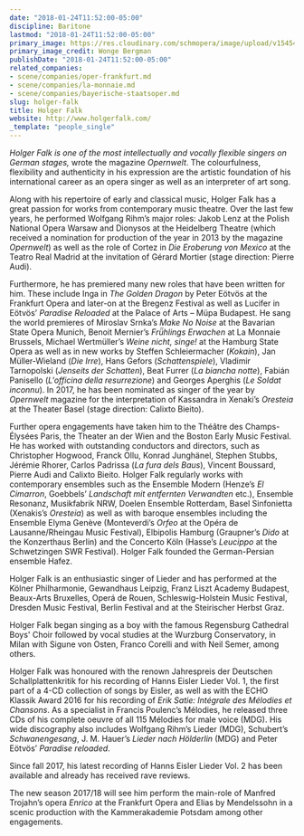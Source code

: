 ```yaml
---
date: "2018-01-24T11:52:00-05:00"
discipline: Baritone
lastmod: "2018-01-24T11:52:00-05:00"
primary_image: https://res.cloudinary.com/schmopera/image/upload/v1545409169/media/webhook-uploads/1516812369775/Holger%20Falk%20_%20CR%20Wonge%20Bergmann.JPG.JPG
primary_image_credit: Wonge Bergman
publishDate: "2018-01-24T11:52:00-05:00"
related_companies:
- scene/companies/oper-frankfurt.md
- scene/companies/la-monnaie.md
- scene/companies/bayerische-staatsoper.md
slug: holger-falk
title: Holger Falk
website: http://www.holgerfalk.com/
_template: "people_single"
---
```


*Holger Falk is one of the most intellectually and vocally flexible singers on German stages,* wrote the magazine *Opernwelt*. The colourfulness, flexibility and authenticity in his expression are the artistic foundation of his international career as an opera singer as well as an interpreter of art song.

Along with his repertoire of early and classical music, Holger Falk has a great passion for works from contemporary music theatre. Over the last few years, he performed Wolfgang Rihm’s major roles: Jakob Lenz at the Polish National Opera Warsaw and Dionysos at the Heidelberg Theatre (which received a nomination for production of the year in 2013 by the magazine *Opernwelt*) as well as the role of Cortez in *Die Eroberung von Mexico* at the Teatro Real Madrid at the invitation of Gérard Mortier (stage direction: Pierre Audi).

Furthermore, he has premiered many new roles that have been written for him. These include Inga in *The Golden Dragon* by Peter Eötvös at the Frankfurt Opera and later-on at the Bregenz Festival as well as Lucifer in Eötvös’ *Paradise Reloaded* at the Palace of Arts – Müpa Budapest. He sang the world premieres of Miroslav Srnka’s *Make No Noise* at the Bavarian State Opera Munich, Benoit Mernier’s *Frü̈hlings Erwachen* at La Monnaie Brussels, Michael Wertmüller’s *Weine nicht, singe!* at the Hamburg State Opera as well as in new works by Steffen Schleiermacher (*Kokain*), Jan Müller-Wieland (*Die Irre*), Hans Gefors (*Schattenspiele*), Vladimir Tarnopolski (*Jenseits der Schatten*), Beat Furrer (*La biancha notte*), Fabián Panisello (*L'officina della resurrezione*) and Georges Aperghis (*Le Soldat inconnu*). In 2017, he has been nominated as singer of the year by *Opernwelt* magazine for the interpretation of Kassandra in Xenaki’s *Oresteia* at the Theater Basel (stage direction: Calixto Bieito).

Further opera engagements have taken him to the Théâtre des Champs-Élysées Paris, the Theater an der Wien and the Boston Early Music Festival. He has worked with outstanding conductors and directors, such as Christopher Hogwood, Franck Ollu, Konrad Junghänel, Stephen Stubbs, Jérémie Rhorer, Carlos Padrissa (*La fura dels Baus*), Vincent Boussard, Pierre Audi and Calixto Bieito. Holger Falk regularly works with contemporary ensembles such as the Ensemble Modern (Henze’s *El Cimarron*, Goebbels’ *Landschaft mit entfernten Verwandten* etc.), Ensemble Resonanz, Musikfabrik NRW, Doelen Ensemble Rotterdam, Basel Sinfonietta (Xenakis’s *Oresteia*) as well as with baroque ensembles including the Ensemble Elyma Genève (Monteverdi’s *Orfeo* at the Opéra de Lausanne/Rheingau Music Festival), Elbipolis Hamburg (Graupner’s *Dido* at the Konzerthaus Berlin) and the Concerto Köln (Hasse’s *Leucippo* at the Schwetzingen SWR Festival). Holger Falk founded the German-Persian ensemble Hafez.

Holger Falk is an enthusiastic singer of Lieder and has performed at the Kölner Philharmonie, Gewandhaus Leipzig, Franz Liszt Academy Budapest, Beaux-Arts Bruxelles, Operá de Rouen, Schleswig-Holstein
Music Festival, Dresden Music Festival, Berlin Festival and at the Steirischer Herbst Graz.

Holger Falk began singing as a boy with the famous Regensburg Cathedral Boys' Choir followed by vocal studies at the Wurzburg Conservatory, in Milan with Sigune von Osten, Franco Corelli and with Neil Semer, among others.

Holger Falk was honoured with the renown Jahrespreis der Deutschen Schallplattenkritik for his recording of Hanns Eisler Lieder Vol. 1, the first part of a 4-CD collection of songs by Eisler, as well as with
the ECHO Klassik Award 2016 for his recording of *Erik Satie: Intégrale des Mélodies et Chansons*. As a specialist in Francis Poulenc’s Mélodies, he released three CDs of his complete oeuvre of all 115
Mélodies for male voice (MDG). His wide discography also includes Wolfgang Rihm’s Lieder (MDG), Schubert’s *Schwanengesang*, J. M. Hauer’s *Lieder nach Hölderlin* (MDG) and Peter Eötvös’ *Paradise reloaded*.

Since fall 2017, his latest recording of Hanns Eisler Lieder Vol. 2 has been available and already has received rave reviews.

The new season 2017/18 will see him perform the main-role of Manfred Trojahn’s opera *Enrico* at the Frankfurt Opera and Elias by Mendelssohn in a scenic production with the Kammerakademie Potsdam among other engagements.
